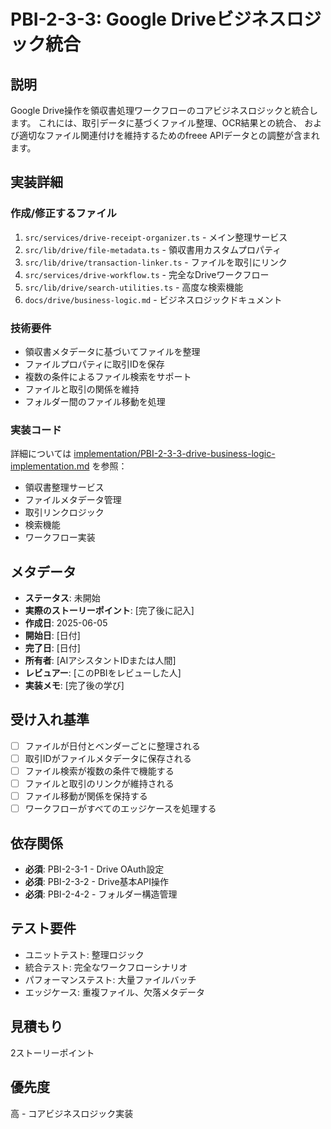 # PBI-2-3-3: Google Driveビジネスロジック統合

## 説明

Google Drive操作を領収書処理ワークフローのコアビジネスロジックと統合します。
これには、取引データに基づくファイル整理、OCR結果との統合、
および適切なファイル関連付けを維持するためのfreee APIデータとの調整が含まれます。

## 実装詳細

### 作成/修正するファイル

1. `src/services/drive-receipt-organizer.ts` - メイン整理サービス
2. `src/lib/drive/file-metadata.ts` - 領収書用カスタムプロパティ
3. `src/lib/drive/transaction-linker.ts` - ファイルを取引にリンク
4. `src/services/drive-workflow.ts` - 完全なDriveワークフロー
5. `src/lib/drive/search-utilities.ts` - 高度な検索機能
6. `docs/drive/business-logic.md` - ビジネスロジックドキュメント

### 技術要件

- 領収書メタデータに基づいてファイルを整理
- ファイルプロパティに取引IDを保存
- 複数の条件によるファイル検索をサポート
- ファイルと取引の関係を維持
- フォルダー間のファイル移動を処理

### 実装コード

詳細については
[implementation/PBI-2-3-3-drive-business-logic-implementation.md](implementation/PBI-2-3-3-drive-business-logic-implementation.md)
を参照：

- 領収書整理サービス
- ファイルメタデータ管理
- 取引リンクロジック
- 検索機能
- ワークフロー実装

## メタデータ

- **ステータス**: 未開始
- **実際のストーリーポイント**: [完了後に記入]
- **作成日**: 2025-06-05
- **開始日**: [日付]
- **完了日**: [日付]
- **所有者**: [AIアシスタントIDまたは人間]
- **レビュアー**: [このPBIをレビューした人]
- **実装メモ**: [完了後の学び]

## 受け入れ基準

- [ ] ファイルが日付とベンダーごとに整理される
- [ ] 取引IDがファイルメタデータに保存される
- [ ] ファイル検索が複数の条件で機能する
- [ ] ファイルと取引のリンクが維持される
- [ ] ファイル移動が関係を保持する
- [ ] ワークフローがすべてのエッジケースを処理する

## 依存関係

- **必須**: PBI-2-3-1 - Drive OAuth設定
- **必須**: PBI-2-3-2 - Drive基本API操作
- **必須**: PBI-2-4-2 - フォルダー構造管理

## テスト要件

- ユニットテスト: 整理ロジック
- 統合テスト: 完全なワークフローシナリオ
- パフォーマンステスト: 大量ファイルバッチ
- エッジケース: 重複ファイル、欠落メタデータ

## 見積もり

2ストーリーポイント

## 優先度

高 - コアビジネスロジック実装
